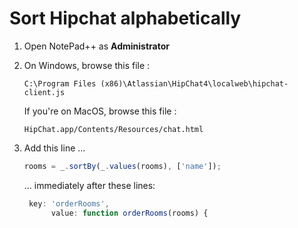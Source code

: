 # Sort Hipchat alphabetically

1. Open NotePad++ as **Administrator**

2. On Windows, browse this file : 
 
   ```
   C:\Program Files (x86)\Atlassian\HipChat4\localweb\hipchat-client.js
   ```
 
   If you're on MacOS, browse this file :
   ```
   HipChat.app/Contents/Resources/chat.html
   ```
 
3. Add this line ...
   ```js
   rooms = _.sortBy(_.values(rooms), ['name']);
   ``` 
     ... immediately after these lines:
   ```js
    key: 'orderRooms',
         value: function orderRooms(rooms) {
   ```
